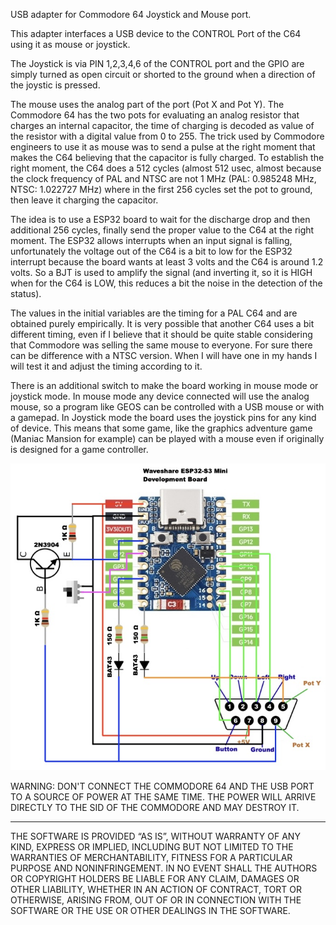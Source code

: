 USB adapter for Commodore 64 Joystick and Mouse port.

This adapter interfaces a USB device to the CONTROL Port of the C64 using it as mouse or joystick.

The Joystick is via PIN 1,2,3,4,6 of the CONTROL port and the GPIO are simply turned as open circuit or shorted to the ground when a direction of the joystic is pressed.

The mouse uses the analog part of the port (Pot X and Pot Y).
The Commodore 64 has the two pots for evaluating an analog resistor that charges an internal capacitor, the time of charging is decoded as value of the resistor with a digital value from 0 to 255. The trick used by Commodore engineers to use it as mouse was to send a pulse at the right moment that makes the C64 believing that the capacitor is fully charged.
To establish the right moment, the C64 does a 512 cycles (almost 512 usec, almost because the clock frequency of PAL and NTSC are not 1 MHz (PAL: 0.985248 MHz, NTSC: 1.022727 MHz) where in the first 256 cycles set the pot to ground, then leave it charging the capacitor.

The idea is to use a ESP32 board to wait for the discharge drop and then additional 256 cycles, finally send the proper value to the C64 at the right moment.
The ESP32 allows interrupts when an input signal is falling, unfortunately the voltage out of the C64 is a bit to low for the ESP32 interrupt because the board wants at least 3 volts and the C64 is around 1.2 volts. So a BJT is used to amplify the signal (and inverting it, so it is HIGH when for the C64 is LOW, this reduces a bit the noise in the detection of the status).

The values in the initial variables are the timing for a PAL C64 and are obtained purely empirically. It is very possible that another C64 uses a bit different timing, even if I believe that it should be quite stable considering that Commodore was selling the same mouse to everyone. For sure there can be difference with a NTSC version. When I will have one in my hands I will test it and adjust the timing according to it.

There is an additional switch to make the board working in mouse mode or joystick mode. In mouse mode any device connected will use the analog mouse, so a program like GEOS can be controlled with a USB mouse or with a gamepad. In Joystick mode the board uses the joystick pins for any kind of device. This means that some game, like the graphics adventure game (Maniac Mansion for example) can be played with a mouse even if originally is designed for a game controller.

![](https://github.com/emanuelelaface/USBtoC64/blob/main/Schematic.jpeg)

WARNING: DON'T CONNECT THE COMMODORE 64 AND THE USB PORT TO A SOURCE OF POWER AT THE SAME TIME.
THE POWER WILL ARRIVE DIRECTLY TO THE SID OF THE COMMODORE AND MAY DESTROY IT.

---

THE SOFTWARE IS PROVIDED “AS IS”, WITHOUT WARRANTY OF ANY KIND, EXPRESS OR IMPLIED, INCLUDING BUT NOT LIMITED TO THE WARRANTIES OF MERCHANTABILITY, FITNESS FOR A PARTICULAR PURPOSE AND NONINFRINGEMENT. IN NO EVENT SHALL THE AUTHORS OR COPYRIGHT HOLDERS BE LIABLE FOR ANY CLAIM, DAMAGES OR OTHER LIABILITY, WHETHER IN AN ACTION OF CONTRACT, TORT OR OTHERWISE, ARISING FROM, OUT OF OR IN CONNECTION WITH THE SOFTWARE OR THE USE OR OTHER DEALINGS IN THE SOFTWARE.
